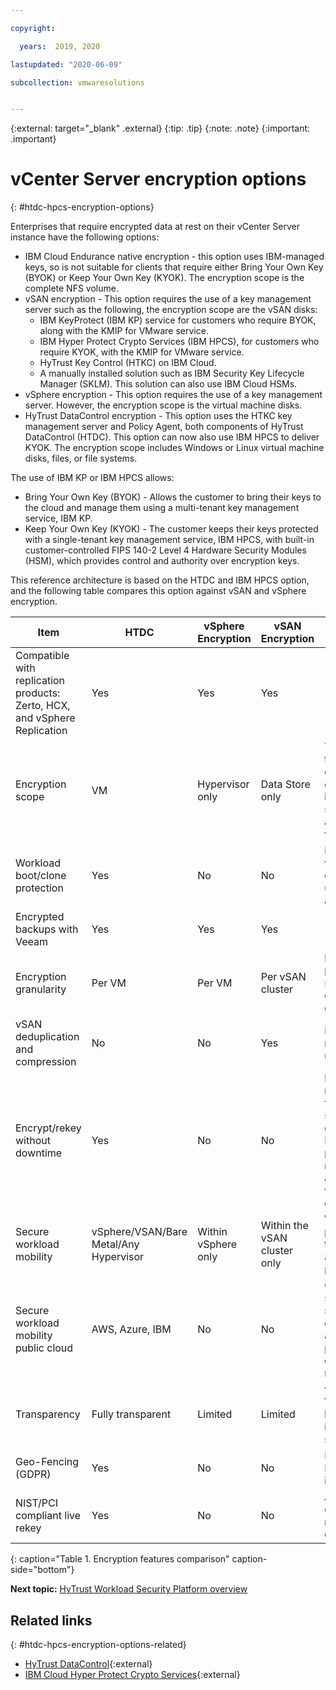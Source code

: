 ```yaml
---

copyright:

  years:  2019, 2020

lastupdated: "2020-06-09"

subcollection: vmwaresolutions


---
```


{:external: target="_blank" .external}
{:tip: .tip}
{:note: .note}
{:important: .important}

# vCenter Server encryption options
{: #htdc-hpcs-encryption-options}

Enterprises that require encrypted data at rest on their vCenter Server instance have the following options:

* IBM Cloud Endurance native encryption - this option uses IBM-managed keys, so is not suitable for clients that require either Bring Your Own Key (BYOK) or Keep Your Own Key (KYOK). The encryption scope is the complete NFS volume.
* vSAN encryption - This option requires the use of a key management server such as the following, the encryption scope are the vSAN disks:
  * IBM KeyProtect (IBM KP) service for customers who require BYOK, along with the KMIP for VMware service.
  * IBM Hyper Protect Crypto Services (IBM HPCS), for customers who require KYOK, with the KMIP for VMware service.
  * HyTrust Key Control (HTKC) on IBM Cloud.
  * A manually installed solution such as IBM Security Key Lifecycle Manager (SKLM). This solution can also use IBM Cloud HSMs.
* vSphere encryption - This option requires the use of a key management server. However, the encryption scope is the virtual machine disks.
* HyTrust DataControl encryption - This option uses the HTKC key management server and Policy Agent, both components of HyTrust DataControl (HTDC). This option can now also use IBM HPCS to deliver KYOK. The encryption scope includes Windows or Linux virtual machine disks, files, or file systems.

The use of IBM KP or IBM HPCS allows:
* Bring Your Own Key (BYOK) - Allows the customer to bring their keys to the cloud and manage them using a multi-tenant key management service, IBM KP.
* Keep Your Own Key (KYOK) - The customer keeps their keys protected with a single-tenant key management service, IBM HPCS, with built-in customer-controlled FIPS 140-2 Level 4 Hardware Security Modules (HSM), which provides control and authority over encryption keys.

This reference architecture is based on the HTDC and IBM HPCS option, and the following table compares this option against vSAN and vSphere encryption.

| Item | HTDC | vSphere Encryption | vSAN Encryption | Notes |
| ---- | ---- | ------------------ | --------------- | ----- |
| Compatible with replication products: Zerto, HCX, and vSphere Replication  | Yes | Yes | Yes| |
| Encryption scope | VM | Hypervisor only | Data Store only | The higher up the stack encryption occurs, the higher the security level and fewer attack vectors. |
| Workload boot/clone protection | Yes | No | No | Ensures cloned workloads. VMs don't work unless authorized. |
| Encrypted backups with Veeam | Yes | Yes | Yes | |
| Encryption granularity | Per VM | Per VM | Per vSAN cluster | More granularity provides more secure deployment options. |
| vSAN deduplication and compression | No | No | Yes | Deduplication reduces storage requirements. |
| Encrypt/rekey without downtime | Yes | No | No | Frequent rekeying is fundamental to security compliance. HyTrust can perform rekeying automatically, while VMs continue to run. |
| Secure workload mobility | vSphere/VSAN/Bare Metal/Any Hypervisor | Within vSphere only | Within the vSAN cluster only | With HyTrust, policies follow the workload across any platform. |
| Secure workload mobility public cloud | AWS, Azure, IBM | No | No | Operational simplicity: one solution for encryption across all platforms, less chance of mistakes. |
| Transparency | Fully transparent | Limited | Limited | vSphere and VSAN provide limited visibility into clones and snapshots. |
| Geo-Fencing (GDPR) | Yes | No | No | HyTrust BoundaryControl integration |
| NIST/PCI compliant live rekey | Yes | No | No | Allows NIST-compliant rekeying without downtime. |
{: caption="Table 1. Encryption features comparison" caption-side="bottom"}

**Next topic:** [HyTrust Workload Security Platform overview](/docs/vmwaresolutions?topic=vmwaresolutions-htdc-hpcs-hytrust-overview)

## Related links
{: #htdc-hpcs-encryption-options-related}

* [HyTrust DataControl](https://www.hytrust.com/products/datacontrol-workload-encryption/){:external}
* [IBM Cloud Hyper Protect Crypto Services](https://www.ibm.com/cloud/hyper-protect-crypto){:external}
